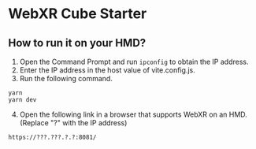 # WebXR Cube Starter

## How to run it on your HMD?

1. Open the Command Prompt and run `ipconfig` to obtain the IP address.
2. Enter the IP address in the host value of vite.config.js.
3. Run the following command.

```
yarn
yarn dev
```

4.  Open the following link in a browser that supports WebXR on an HMD.(Replace "?" with the IP address)

`https://???.???.?.?:8081/`
